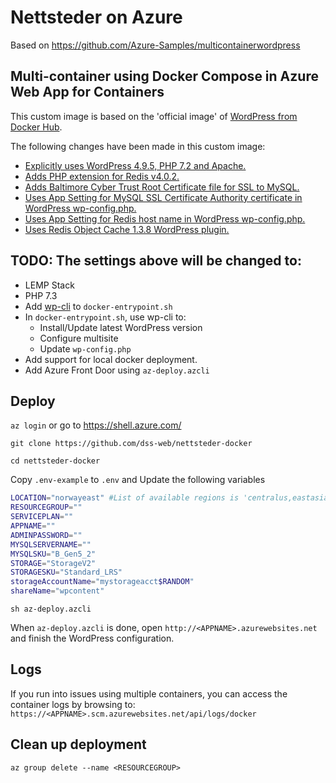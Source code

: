 
# Nettsteder on Azure

Based on https://github.com/Azure-Samples/multicontainerwordpress

## Multi-container using Docker Compose in Azure Web App for Containers
This custom image is based on the 'official image' of [WordPress from Docker Hub](https://hub.docker.com/_/wordpress/).

The following changes have been made in this custom image:
* [Explicitly uses WordPress 4.9.5, PHP 7.2 and Apache.]()
* [Adds PHP extension for Redis v4.0.2.]()
* [Adds Baltimore Cyber Trust Root Certificate file for SSL to MySQL.]()
* [Uses App Setting for MySQL SSL Certificate Authority certificate in WordPress wp-config.php.]()
* [Uses App Setting for Redis host name in WordPress wp-config.php.]()
* [Uses Redis Object Cache 1.3.8 WordPress plugin.]()

## TODO: The settings above will be changed to:

* LEMP Stack
* PHP 7.3
* Add [wp-cli](https://make.wordpress.org/cli/handbook/installing/) to `docker-entrypoint.sh`
* In `docker-entrypoint.sh`, use wp-cli to:
	* Install/Update latest WordPress version
	* Configure multisite
	* Update `wp-config.php`
* Add support for local docker deployment.
* Add Azure Front Door using `az-deploy.azcli`


## Deploy

`az login` or go to https://shell.azure.com/

`git clone https://github.com/dss-web/nettsteder-docker`

`cd nettsteder-docker`

Copy `.env-example` to `.env` and Update the following variables

```sh
LOCATION="norwayeast" #List of available regions is 'centralus,eastasia,southeastasia,eastus,eastus2,westus,westus2,northcentralus,southcentralus,westcentralus,northeurope,westeurope,japaneast,japanwest,brazilsouth,australiasoutheast,australiaeast,westindia,southindia,centralindia,canadacentral,canadaeast,uksouth,ukwest,koreacentral,koreasouth,francecentral,southafricanorth,uaenorth,australiacentral,switzerlandnorth,germanywestcentral,norwayeast'.
RESOURCEGROUP=""
SERVICEPLAN=""
APPNAME=""
ADMINPASSWORD=""
MYSQLSERVERNAME=""
MYSQLSKU="B_Gen5_2"
STORAGE="StorageV2"
STORAGESKU="Standard_LRS"
storageAccountName="mystorageacct$RANDOM"
shareName="wpcontent"
```

`sh az-deploy.azcli`

When `az-deploy.azcli` is done, open `http://<APPNAME>.azurewebsites.net` and finish the WordPress configuration.

## Logs

If you run into issues using multiple containers, you can access the container logs by browsing to: `https://<APPNAME>.scm.azurewebsites.net/api/logs/docker`

## Clean up deployment

`az group delete --name <RESOURCEGROUP>`
